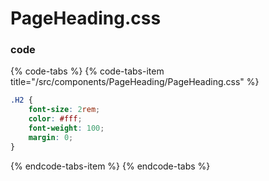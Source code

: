 # PageHeading.css

### code

{% code-tabs %}
{% code-tabs-item title="/src/components/PageHeading/PageHeading.css" %}
```css
.H2 {
    font-size: 2rem;
    color: #fff;
    font-weight: 100;
    margin: 0;
}
```
{% endcode-tabs-item %}
{% endcode-tabs %}

